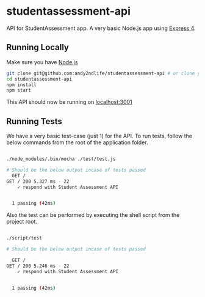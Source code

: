 # studentassessment-api

API for StudentAssessment app. A very basic Node.js app using [Express 4](http://expressjs.com/).

## Running Locally

Make sure you have [Node.js](http://nodejs.org/)

```sh
git clone git@github.com:andy2ndlife/studentassessment-api # or clone your own fork
cd studentassessment-api
npm install
npm start
```

This API should now be running on [localhost:3001](http://localhost:3001/)

## Running Tests

We have a very basic test-case (just 1) for the API. To run tests, follow the below commands from the root of the application folder.

```sh

./node_modules/.bin/mocha ./test/test.js

# Should be the below output incase of tests passed
  GET /
GET / 200 5.327 ms - 22
    ✓ respond with Student Assessment API


  1 passing (42ms)
```


Also the test can be performed by executing the shell script from the project root.

```sh

./script/test

# Should be the below output incase of tests passed

  GET /
GET / 200 5.246 ms - 22
    ✓ respond with Student Assessment API


  1 passing (42ms)
```